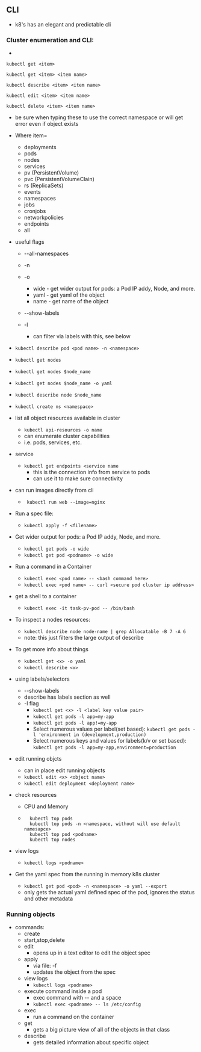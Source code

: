 ## CLI
* k8's has an elegant and predictable cli

### Cluster enumeration and CLI:
*  
```
kubectl get <item>

kubectl get <item> <item name>

kubectl describe <item> <item name>

kubectl edit <item> <item name>

kubectl delete <item> <item name>  
```
* be sure when typing these to use the correct namespace or will get error even if object exists

* Where item=
    * deployments
    * pods
    * nodes
    * services
    * pv (PersistentVolume)
    * pvc (PersistentVolumeClain)
    * rs (ReplicaSets)
    * events
    * namespaces
    * jobs
    * cronjobs
    * networkpolicies
    * endpoints
    * all

* useful flags
    * --all-namespaces
    * -n <namespace>
    * -o 
        * wide - get wider output for pods: a Pod IP addy, Node, and more.
        * yaml - get yaml of the object
        * name - get name of the object
        
    * --show-labels
    * -l
        * can filter via labels with this, see below

* `kubectl describe pod <pod name> -n <namespace> `
* `kubectl get nodes`

* `kubectl get nodes $node_name`
* `kubectl get nodes $node_name -o yaml`
* `kubectl describe node $node_name`
* `kubectl create ns <namespace>`


* list all object resources available in cluster
    * `kubectl api-resources -o name`
    * can enumerate cluster capabilities
    * i.e. pods, services, etc. 
    
* service
    * `kubectl get endpoints <service name`
        * this is the connection info from service to pods
        * can use it to make sure connectivity

* can run images directly from cli
    * ` kubectl run web --image=nginx`

* Run a spec file:
    * `kubectl apply -f <filename>`

* Get wider output for pods: a Pod IP addy, Node, and more.
    * `kubectl get pods -o wide`
    * `kubectl get pod <podname> -o wide`

* Run a command in a Container
    * `kubectl exec <pod name> -- <bash command here>`
    * `kubectl exec <pod name> -- curl <secure pod cluster ip address>`
    
* get a shell to a container
    * `kubectl exec -it task-pv-pod -- /bin/bash`
    
* To inspect a nodes resources:
    * `kubectl describe node node-name | grep Allocatable -B 7 -A 6`
    * note: this just filters the large output of describe

* To get more info about things 
    * `kubectl get <x> -o yaml`
    * `kubectl describe <x>`
    
* using labels/selectors
    * --show-labels
    * describe has labels section as well
    * -l flag
        * `kubectl get <x> -l <label key value pair>`
        * `kubectl get pods -l app=my-app`
        * `kubectl get pods -l app!=my-app`
        * Select numerous values per label(set based): `kubectl get pods -l 'environment in (development,production)`        
        * Select numerous keys and values for labels(k/v or set based): `kubectl get pods -l app=my-app,environment=production`

* edit running objcts
    * can in place edit running objects
    * `kubectl edit <x> <object name>`
    * `kubectl edit deployment <deployment name>`

* check resources
    * CPU and Memory
    * ```
        kubectl top pods
        kubectl top pods -n <namespace, without will use default namesapce>
        kubectl top pod <podname>
        kubectl top nodes
      ```
* view logs
    * `kubectl logs <podname>`
    
* Get the yaml spec from the running in memory k8s cluster
    * `kubectl get pod <pod> -n <namespace> -o yaml --export`
    * only gets the actual yaml defined spec of the pod, ignores the status and other metadata   
    
    
### Running objects
* commands:
    * create
    * start,stop,delete
    * edit
        * opens up in a text editor to edit the object spec
    * apply 
        * via file: -f <filename>
        * updates the object from the spec
    * view logs
        * `kubectl logs <podname>`
    * execute command inside a pod
        * exec command with -- and a space
        * `kubectl exec <podname> -- ls /etc/config`
    * exec 
        * run a command on the container
    * get
        * gets a big picture view of all of the objects in that class
    * describe
        * gets detailed information about specific object   
        
